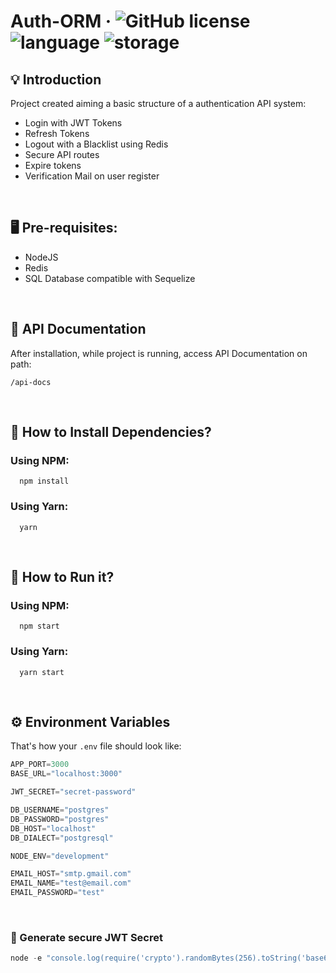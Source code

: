 # Auth-ORM &middot; ![GitHub license](https://img.shields.io/badge/license-MIT-blue.svg) ![language](https://img.shields.io/badge/language-javascript-yellow)  ![storage](https://img.shields.io/badge/storage-redis-red)

## 💡 Introduction

Project created aiming a basic structure of a authentication API system:

- Login with JWT Tokens
- Refresh Tokens
- Logout with a Blacklist using Redis
- Secure API routes
- Expire tokens
- Verification Mail on user register

<br/>

## 🖥 Pre-requisites:

- NodeJS
- Redis
- SQL Database compatible with Sequelize

<br/>

## 📑 API Documentation
After installation, while project is running, access API Documentation on path: 

```/api-docs```

<br/>

## 💾 How to Install Dependencies?

### Using NPM:

```
  npm install
```

### Using Yarn:

```
  yarn
```

<br/>

## 🚀 How to Run it?

### Using NPM:

```
  npm start
```

### Using Yarn:

```
  yarn start
```

<br/>



## ⚙️ Environment Variables
That's how your ```.env```  file should look like:
```js
APP_PORT=3000
BASE_URL="localhost:3000"

JWT_SECRET="secret-password"

DB_USERNAME="postgres"
DB_PASSWORD="postgres"
DB_HOST="localhost"
DB_DIALECT="postgresql"

NODE_ENV="development"

EMAIL_HOST="smtp.gmail.com"
EMAIL_NAME="test@email.com"
EMAIL_PASSWORD="test"
```
<br/>

### 🔑 Generate secure JWT Secret

```js
node -e "console.log(require('crypto').randomBytes(256).toString('base64'))"
```
